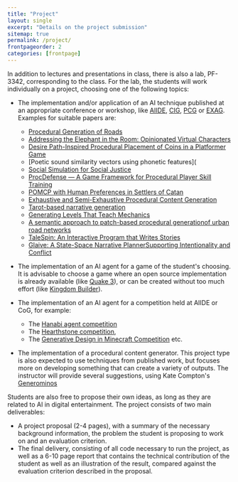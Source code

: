 ```yaml
---
title: "Project"
layout: single
excerpt: "Details on the project submission"
sitemap: true
permalink: /project/
frontpageorder: 2
categories: [frontpage]
---
```


In addition to lectures and presentations in class, there is also a lab, PF-3342, corresponding to the class. For the lab, the students will work individually on a project, choosing one of the following topics:

  - The implementation and/or application of an AI technique published at an appropriate conference or workshop, like [AIIDE](http://aiide.org), [CIG](http://www.ieee-cig.org/), [PCG](https://www.pcgworkshop.com/) or [EXAG](http://exag.org). Examples for suitable papers are:
    * [Procedural Generation of Roads](https://www.researchgate.net/publication/229707505_Procedural_Generation_of_Roads)
    * [Addressing the Elephant in the Room: Opinionated Virtual Characters](http://www.exag.org/wp-content/uploads/2018/10/AIIDE-18_Upload_123.pdf)
    * [Desire Path-Inspired Procedural Placement of Coins in a Platformer Game](http://www.exag.org/wp-content/uploads/2018/10/AIIDE-18_Upload_117.pdf)
    * [Poetic sound similarity vectors using phonetic features](
    * [Social Simulation for Social Justice](https://www.aaai.org/ocs/index.php/AIIDE/AIIDE17/paper/viewFile/15917/15221)
    * [ProcDefense — A Game Framework for Procedural Player Skill Training](https://www.aaai.org/ocs/index.php/AIIDE/AIIDE17/paper/viewFile/15904/15232)
    * [POMCP with Human Preferences in Settlers of Catan](https://www.aaai.org/ocs/index.php/AIIDE/AIIDE18/paper/viewFile/18091/17217)
    * [Exhaustive and Semi-Exhaustive Procedural Content Generation](https://www.cs.du.edu/~sturtevant/papers/sturtevant18epcg.pdf)
    * [Tarot-based narrative generation](https://dl.acm.org/citation.cfm?id=3235819)
    * [Generating Levels That Teach Mechanics](https://arxiv.org/pdf/1807.06734.pdf)
    * [A semantic approach to patch-based procedural generationof urban road networks](https://www.researchgate.net/profile/Rafael_Bidarra/publication/319370642_A_semantic_approach_to_patch-based_procedural_generation_of_urban_road_networks/links/59c185fca6fdcc69b92bc55a/A-semantic-approach-to-patch-based-procedural-generation-of-urban-road-networks.pdf)
    * [TaleSpin: An Interactive Program that Writes Stories](https://www.cs.utah.edu/nlp/papers/talespin-ijcai77.pdf)
    * [Glaive: A State-Space Narrative PlannerSupporting Intentionality and Conflict](https://www.aaai.org/ocs/index.php/AIIDE/AIIDE14/paper/viewFile/8991/8931)

  - The implementation of an AI agent for a game of the student's choosing. It is advisable to choose a game where an open source implementation is already available (like [Quake 3](https://github.com/id-Software/Quake-III-Arena)), or can be created without too much effort (like [Kingdom Builder](https://tesera.ru/images/items/67425/Kingdom_Builder_Rules_US.pdf)).
  
  - The implementation of an AI agent for a competition held at AIIDE or CoG, for example:
    * The [Hanabi agent competition](http://hanabi.fosslab.uk/index.html)
    * The [Hearthstone competition](https://github.com/ADockhorn/SabberStone), 
    * The [Generative Design in Minecraft Competition](http://gendesignmc.engineering.nyu.edu/) etc.
  
  - The implementation of a procedural content generator. This project type is also expected to use techniques from published work, but focuses more on developing something that can create a variety of outputs. The instructor will provide several suggestions, using Kate Compton's [Generominos](http://www.galaxykate.com/generominos/)
  
Students are also free to propose their own ideas, as long as they are related to AI in digital entertainment. The project consists of two main deliverables:

  * A project proposal (2-4 pages), with a summary of the necessary background information, the problem the student is proposing to work on and an evaluation criterion.
  * The final delivery, consisting of all code necessary to run the project, as well as a 6-10 page report that contains the technical contribution of the student as well as an illustration of the result, compared against the evaluation criterion described in the proposal.